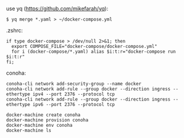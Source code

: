 use yq (https://github.com/mikefarah/yq):

    $ yq merge *.yaml > ~/docker-compose.yml

.zshrc:

    if type docker-compose > /dev/null 2>&1; then
      export COMPOSE_FILE="docker-compose/docker-compose.yml"
      for i (docker-compose/*.yaml) alias $i:t:r="docker-compose run $i:t:r"
    fi;

conoha:

    conoha-cli network add-security-group --name docker
    conoha-cli network add-rule --group docker --direction ingress --ethertype ipv4 --port 2376 --protocol tcp
    conoha-cli network add-rule --group docker --direction ingress --ethertype ipv6 --port 2376 --protocol tcp

    docker-machine create conoha
    docker-machine provision conoha
    docker-machine env conoha
    docker-machine ls

